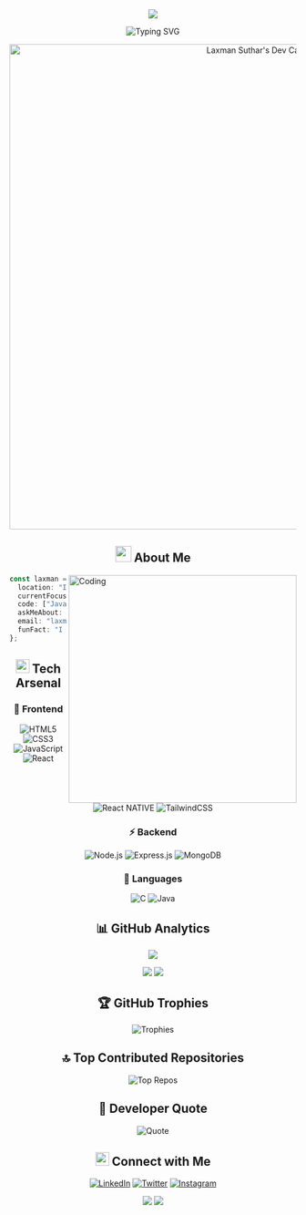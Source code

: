 <!-- Futuristic 3D Header -->
<div align="center">
  <!-- 3D Banner -->
  <img src="https://capsule-render.vercel.app/api?type=waving&color=0:6366F1,50:3B82F6,100:22C55E&height=200&section=header&text=Laxman%20Suthar&fontSize=60&fontColor=ffffff&animation=fadeIn&fontAlignY=35&desc=Full%20Stack%20MERN%20Developer&descAlignY=55"/>

  <!-- Animated Tech Title -->
  ![Typing SVG](https://readme-typing-svg.demolab.com?font=JetBrains+Mono&weight=700&size=35&duration=3000&pause=1000&color=6366F1&center=true&vCenter=true&width=500&lines=MERN+Stack+Developer;JavaScript+Expert;React+Specialist;Node.js+Developer)

  <!-- Dynamic 3D Dev Card -->
  <a href="https://app.daily.dev/laxman6375">
    <img src="https://api.daily.dev/devcards/v2/EbsoHIhVXbrLspd1mD7UF.png?type=wide&r=483" width="852" alt="Laxman Suthar's Dev Card"/>
  </a>
</div>

<!-- About Me Section with 3D Animation -->
<div align="center">
  <h2>
    <img src="https://media.giphy.com/media/hvRJCLFzcasrR4ia7z/giphy.gif" width="28">
    About Me
  </h2>
</div>

<div align="left">
  <img align="right" alt="Coding" width="400" src="https://media4.giphy.com/media/v1.Y2lkPTc5MGI3NjExNjZyeDhvd24xZWY1dTR0MGpvYjJtNHg2b3c2aGo2aDJlZGpna2dsYSZlcD12MV9pbnRlcm5hbF9naWZfYnlfaWQmY3Q9Zw/qgQUggAC3Pfv687qPC/giphy.gif">

  ```typescript
  const laxman = {
    location: "India 🇮🇳",
    currentFocus: "MERN Stack Development 🚀",
    code: ["JavaScript", "TypeScript", "React", "React Native", "Node.js"],
    askMeAbout: ["Web Dev", "MERN", "JavaScript"],
    email: "laxmansuthar365@gmail.com",
    funFact: "I think I'm a hero 🦸‍♂️"
  };
  ```
</div>

<!-- Tech Stack with 3D Icons -->
<div align="center">
  <h2>
    <img src="https://media2.giphy.com/media/QssGEmpkyEOhBCb7e1/giphy.gif?cid=ecf05e47a0n3gi1bfqntqmob8g9aid1oyj2wr3ds3mg700bl&rid=giphy.gif" width="24px" height="24px">
    Tech Arsenal
  </h2>

  <!-- Frontend -->
  <h3>🎨 Frontend</h3>
  
  ![HTML5](https://img.shields.io/badge/-HTML5-%23E34F26?style=for-the-badge&logo=html5&logoColor=white&logoWidth=30)
  ![CSS3](https://img.shields.io/badge/-CSS3-%231572B6?style=for-the-badge&logo=css3&logoColor=white&logoWidth=30)
  ![JavaScript](https://img.shields.io/badge/-JavaScript-%23F7DF1E?style=for-the-badge&logo=javascript&logoColor=black&logoWidth=30)
  ![React](https://img.shields.io/badge/-React-%2361DAFB?style=for-the-badge&logo=react&logoColor=black&logoWidth=30)
  ![React NATIVE](https://img.shields.io/badge/-React-%2361DAFB?style=for-the-badge&logo=react&logoColor=black&logoWidth=30)
  ![TailwindCSS](https://img.shields.io/badge/-Tailwind-%2338B2AC?style=for-the-badge&logo=tailwind-css&logoColor=white&logoWidth=30)

  <!-- Backend -->
  <h3>⚡ Backend</h3>
  
  ![Node.js](https://img.shields.io/badge/-Node.js-%23339933?style=for-the-badge&logo=node.js&logoColor=white&logoWidth=30)
  ![Express.js](https://img.shields.io/badge/-Express.js-%23404d59?style=for-the-badge&logo=express&logoColor=white&logoWidth=30)
  ![MongoDB](https://img.shields.io/badge/-MongoDB-%234ea94b?style=for-the-badge&logo=mongodb&logoColor=white&logoWidth=30)

  <!-- Languages -->
  <h3>🔧 Languages</h3>
  
  ![C](https://img.shields.io/badge/-C-%2300599C?style=for-the-badge&logo=c&logoColor=white&logoWidth=30)
  ![Java](https://img.shields.io/badge/-Java-%23ED8B00?style=for-the-badge&logo=java&logoColor=white&logoWidth=30)
</div>

<!-- GitHub Stats with 3D Animations -->
<div align="center">
  <h2>📊 GitHub Analytics</h2>

  <!-- Stats Cards with Animations -->
  <p align="center">
    <picture>
      <source 
        srcset="https://github-readme-stats.vercel.app/api?username=laxman6375&show_icons=true&theme=github_dark&hide_border=true&bg_color=0d1117&title_color=6366F1&text_color=ffffff&icon_color=22C55E"
        media="(prefers-color-scheme: dark)"
      />
      <source
        srcset="https://github-readme-stats.vercel.app/api?username=laxman6375&show_icons=true&hide_border=true&title_color=6366F1&icon_color=22C55E"
        media="(prefers-color-scheme: light)"
      />
      <img src="https://github-readme-stats.vercel.app/api?username=laxman6375&show_icons=true&hide_border=true" />
    </picture>
  </p>

  <!-- Streak Stats -->
  <picture>
    <source media="(prefers-color-scheme: dark)" srcset="https://github-readme-streak-stats.herokuapp.com?user=laxman6375&theme=github-dark&hide_border=true&ring=6366F1&fire=22C55E&currStreakLabel=6366F1" />
    <source media="(prefers-color-scheme: light)" srcset="https://github-readme-streak-stats.herokuapp.com?user=laxman6375&hide_border=true&ring=6366F1&fire=22C55E&currStreakLabel=6366F1" />
    <img src="https://github-readme-streak-stats.herokuapp.com?user=laxman6375&hide_border=true" />
  </picture>

  <!-- Language Stats -->
  <picture>
    <source media="(prefers-color-scheme: dark)" srcset="https://github-readme-stats.vercel.app/api/top-langs/?username=laxman6375&layout=compact&theme=github_dark&hide_border=true&title_color=6366F1&text_color=ffffff" />
    <source media="(prefers-color-scheme: light)" srcset="https://github-readme-stats.vercel.app/api/top-langs/?username=laxman6375&layout=compact&hide_border=true&title_color=6366F1" />
    <img src="https://github-readme-stats.vercel.app/api/top-langs/?username=laxman6375&layout=compact&hide_border=true" />
  </picture>


<!-- Trophies Section -->
<div align="center">
  <h2>🏆 GitHub Trophies</h2>
  
  ![Trophies](https://github-profile-trophy.vercel.app/?username=laxman6375&theme=algolia&no-frame=true&column=7&margin-w=15)
</div>

<!-- Top Repos Section -->
<div align="center">
  <h2>🔝 Top Contributed Repositories</h2>
  
  ![Top Repos](https://github-contributor-stats.vercel.app/api?username=laxman6375&limit=5&theme=algolia&combine_all_yearly_contributions=true)
</div>

<!-- Dev Quote -->
<div align="center">
  <h2>💭 Developer Quote</h2>
  
  ![Quote](https://quotes-github-readme.vercel.app/api?type=horizontal&theme=tokyonight)
</div>

<!-- Connect Section -->
<div align="center">
  <h2>
    <img src="https://media.giphy.com/media/LnQjpWaON8nhr21vNW/giphy.gif" width="24px" height="24px">
    Connect with Me
  </h2>
  
  [![LinkedIn](https://img.shields.io/badge/-LinkedIn-%230A66C2?style=for-the-badge&logo=linkedin&logoColor=white&logoWidth=30)](https://www.linkedin.com/in/laxman-suthar/)
  [![Twitter](https://img.shields.io/badge/-Twitter-%231DA1F2?style=for-the-badge&logo=twitter&logoColor=white&logoWidth=30)](https://twitter.com/Laxman_JS)
  [![Instagram](https://img.shields.io/badge/-Instagram-%23E4405F?style=for-the-badge&logo=instagram&logoColor=white&logoWidth=30)](https://www.instagram.com/_lucky.js/)
</div>

<!-- Animated Footer -->
<div align="center">
  <picture>
    <source media="(prefers-color-scheme: dark)" srcset="https://capsule-render.vercel.app/api?type=waving&color=0:6366F1,50:3B82F6,100:22C55E&height=120&section=footer&text=Open%20to%20Opportunities&fontSize=24&fontColor=ffffff&animation=fadeIn&fontAlignY=65" />
    <source media="(prefers-color-scheme: light)" srcset="https://capsule-render.vercel.app/api?type=waving&color=0:6366F1,50:3B82F6,100:22C55E&height=120&section=footer&text=Open%20to%20Opportunities&fontSize=24&fontColor=ffffff&animation=fadeIn&fontAlignY=65" />
    <img src="https://capsule-render.vercel.app/api?type=waving&color=gradient&height=120&section=footer" />
  </picture>

  <!-- Profile Views Counter -->
  <img src="https://komarev.com/ghpvc/?username=laxman6375&color=6366F1&style=for-the-badge&label=PROFILE+VIEWS" />
</div>
